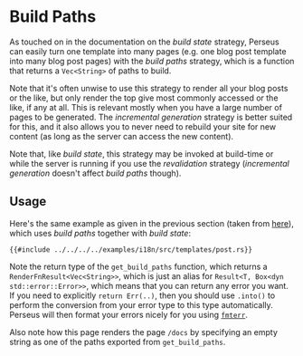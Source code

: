 # Build Paths

As touched on in the documentation on the _build state_ strategy, Perseus can easily turn one template into many pages (e.g. one blog post template into many blog post pages) with the _build paths_ strategy, which is a function that returns a `Vec<String>` of paths to build.

Note that it's often unwise to use this strategy to render all your blog posts or the like, but only render the top give most commonly accessed or the like, if any at all. This is relevant mostly when you have a large number of pages to be generated. The _incremental generation_ strategy is better suited for this, and it also allows you to never need to rebuild your site for new content (as long as the server can access the new content).

Note that, like _build state_, this strategy may be invoked at build-time or while the server is running if you use the _revalidation_ strategy (_incremental generation_ doesn't affect _build paths_ though).

## Usage

Here's the same example as given in the previous section (taken from [here](https://github.com/arctic-hen7/perseus/blob/main/examples/showcase/i18n/templates/post.rs)), which uses _build paths_ together with _build state_:

```rust,no_run,no_playground
{{#include ../../../../examples/i18n/src/templates/post.rs}}
```

Note the return type of the `get_build_paths` function, which returns a `RenderFnResult<Vec<String>>`, which is just an alias for `Result<T, Box<dyn std::error::Error>>`, which means that you can return any error you want. If you need to explicitly `return Err(..)`, then you should use `.into()` to perform the conversion from your error type to this type automatically. Perseus will then format your errors nicely for you using [`fmterr`](https://github.com/arctic-hen7/fmterr).

Also note how this page renders the page `/docs` by specifying an empty string as one of the paths exported from `get_build_paths`.
